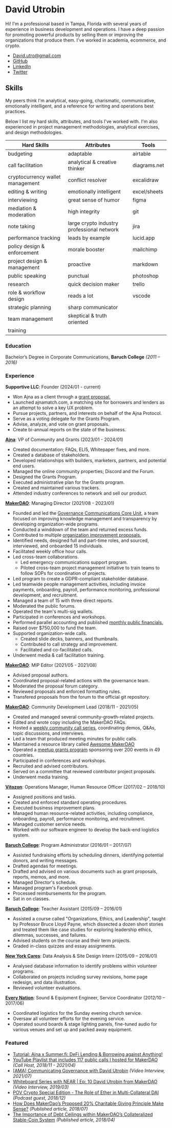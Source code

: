# David Utrobin

Hi! I'm a professional based in Tampa, Florida with several years of experience in business development and operations. I have a deep passion for promoting powerful products by selling them or improving the organizations that produce them. I've worked in academia, ecommerce, and crypto.

- David.utro@gmail.com
- [GitHub](https://github.com/Davidutro)
- [LinkedIn](https://www.linkedin.com/in/davidutrobin7777)
- [Twitter](https://twitter.com/davidutro)

## Skills

My peers think I'm analytical, easy-going, charismatic, communicative, emotionally intelligent, and a reference for writing and operations best practices.

Below I list my hard skills, attributes, and tools I've worked with. I'm also experienced in project management methodologies, analytical exercises, and design methodologies.

| **Hard Skills** | **Attributes** | **Tools** |
|---|---|---|
| budgeting | adaptable | airtable |
| call facilitation | analytical & creative thinker | diagrams.net |
| cryptocurrency wallet management | conflict resolver | excalidraw |
| editing & writing | emotionally intelligent | excel/sheets |
| interviewing | great sense of humor | figma |
| mediation & moderation | high integrity | git |
| note taking | large crypto industry professional network | jira |
| performance tracking | leads by example | lucid.app |
| policy design & enforcement | morale booster | mailchimp |
| project design & management | proactive | markdown |
| public speaking | punctual | photoshop |
| research | quick decision maker | trello |
| role & workflow design | reads a lot | vscode |
| strategic planning | sharp communicator |  |
| team management | skeptical & truth oriented |  |
| training |  |  |

### Education

Bachelor’s Degree in Corporate Communications, **Baruch College** _(2011 – 2016)_

### Experience

**Supportive LLC**: Founder (2024/01 - current)

- Won Ajna as a client through a [grant proposal.](https://forum.ajna.finance/t/community-business-development-and-grants-support-proposal/110/1)
- Launched ajnamatch.com, a matching site for borrowers and lenders as an attempt to solve a key UX problem.
- Pursue projects, partners, and interests on behalf of the Ajna Protocol.
- Serve as a voting delegate for the Grants Program.
- Advise, analyze, and vote on grant proposals.
- Create bi-annual reports on the state of the business.

**[Ajna](https://ajna.finance/)**: VP of Community and Grants (2023/01 - 2024/01)

- Created documentation; FAQs, ELI5, Whitepaper fixes, and more.
- Created a database of stakeholders.
- Developed relationships with builders, marketers, partners, and potential end users.
- Managed the online community properties; Discord and the Forum.
- Designed the Grants Program.
- Executed administrative plan for the Grants program.
- Created and maintained various trackers.
- Attended industry conferences to network and sell our product.

**[MakerDAO](https://makerdao.com/)**: Managing Director (2021/08 - 2023/01)

- Founded and led the [Governance Communications Core Unit](https://mips.makerdao.com/mips/details/MIP39c2SP30), a team focused on improving knowledge management and transparency by developing organization-wide programs.
- Conducted a winddown of the team and returned excess funds.
- Contributed to multiple [organization improvement proposals.](https://mips.makerdao.com/mips/list?search=davidutro&orderDirection=ASC&hideParents=false&)
- Identified needs, designed full and part-time roles, and sourced, interviewed, and onboarded 15 individuals.
- Facilitated weekly office hour calls.
- Led cross-team collaborations.
  - Led emergency communications support program.
  - Piloted cross-team project management initiative to train teams to follow SOPs for coordination of projects.
- Led program to create a GDPR-compliant stakeholder database.
- Led teamwide people management activities, including invoice payments, onboarding, payroll, performance monitoring, professional development, and recruitment.
- Managed a team of 15 with three direct reports.
- Moderated the public forums.
- Operated the team's multi-sig wallets.
- Participated in conferences and workshops.
- Performed parallel accounting and published [monthly public financials.](https://github.com/MakerDAO-Governance-Communications-CU/transparency-reporting)
- Raised over $750,000 to fund the team.
- Supported organization-wide calls.
  - Created slide decks, banners, and thumbnails.
  - Contributed to call strategy and improvement.
  - Facilitated and co-facilitated calls.
- Underwent media & call facilitation training.

**[MakerDAO](https://makerdao.com/)**: MIP Editor (2021/05 - 2021/08)

- Advised proposal authors.
- Coordinated proposal-related actions with the governance team.
- Moderated the proposal forum category.
- Reviewed proposals and enforced formatting rules.
- Transfered proposals from the forum to the official git repository.

**[MakerDAO](https://makerdao.com/)**: Community Development Lead (2018/11 - 2021/05)

- Created and managed several community-growth-related projects.
- Edited and wrote copy including the MakerDAO FAQs.
- Hosted a [weekly community call series](https://www.youtube.com/watch?v=S3NTRcu1sXw&list=PLLzkWCj8ywWP1NPbyf69PUUCus_KsG7FI), coordinating demos, Q&As, topic discussions, and interviews.
- Led a team that produced meeting minutes for public calls.
- Maintained a resource library called [Awesome MakerDAO](https://github.com/makerdao/awesome-makerdao)
- Operated a [meetup grants program](https://blog.makerdao.com/the-maker-foundation-meetup-grants-program-comes-to-an-end/) sponsoring over 200 events in 49 countries.
- Participated in conferences and workshops.
- Recruited and advised contributors.
- Served on a committee that reviewed contributor project proposals.
- Underwent media training.

**[Vitozon](https://www.sellerratings.com/amazon/usa/vitozon)**: Operations Manager, Human Resource Officer (2017/02 – 2018/10)

- Assigned positions and tasks.
- Created and enforced standard operating procedures.
- Executed business improvement plans.
- Managed human resource-related activities, including compliance, onboarding, payroll, performance monitoring, and recruitment.
- Managed customer service needs.
- Worked with our software engineer to develop the back-end logistics system.

**[Baruch College](https://www.baruch.cuny.edu/)**: Program Administrator (2016/01 – 2017/07)

- Assisted fundraising efforts by scheduling dinners, identifying potential donors, and writing messages.
- Drafted agendas for meetings.
- Drafted and advised on various documents such as grant proposals, reports, memos, and more.
- Managed Director's schedule.
- Managed program's Facebook group.
- Processed reimbursements for the program.
- Sat in on classes.

**[Baruch College](https://www.baruch.cuny.edu/)**: Teacher Assistant (2015/09 – 2016/01)

- Assisted a course called "Organizations, Ethics, and Leadership", taught by Professor Bruce Lloyd Payne, which dissected a dozen short stories and treated them like case studies for exploring leadership ethics, dilemmas, successes, and failures.
- Advised students on the course and their term projects.
- Graded in-class quizzes and essay assignments.

**[New York Cares](https://www.newyorkcares.org/)**: Data Analysis & Site Design Intern (2015/09 – 2016/01)

- Analysed database information to identify problems within volunteer programs.
- Collaborated on projects including survey revisions, home page redesign, and data illustration.
- Reviewed volunteer evaluations.

**[Every Nation](https://www.everynation.org/)**: Sound & Equipment Engineer, Service Coordinator (2012/10 – 2017/06)

- Coordinated logistics for the Sunday evening church service.
- Oversaw all volunteer efforts for the evening service.
- Operated sound boards & stage lighting panels, fine-tuned audio for various
venues and set up and packed away equipment.

### Featured

- [Tutorial: Ajna x Summer.fi: DeFi Lending & Borrowing against Anything!](https://www.youtube.com/watch?v=2WtWinp-9eA)
- [YouTube Playlist that includes 117 public calls I hosted for MakerDAO](https://www.youtube.com/playlist?list=PLLzkWCj8ywWP1NPbyf69PUUCus_KsG7FI) _(Call Host, 2018/11 - 2021/04)_
- [[AMA] Communicating Governance with David Utrobin](https://youtu.be/voLdWJ9fMhA) _(Video Interview, 2021/07)_
- [Whiteboard Series with NEAR | Ep: 10 David Utrobin from MakerDAO](https://youtu.be/lhPdUDy1z1s) _(Video Interview, 2019/03)_
- [POV Crypto Special Edition - The Role of Ether in Multi-Collateral DAI](https://anchor.fm/pov-crypto-podcast/episodes/POV-Crypto-Special-Edition---The-Role-of-Ether-in-Multi-Collateral-DAI-e1sfpkm/a-a92qcsr) _(Podcast guest, 2018/12)_
- [How Does MakerDao’s Proposed 20% Charitable Giving Principle Make Sense?](https://medium.com/@davidutrobin/how-does-makerdaos-20-charitable-giving-principle-make-sense-79ded5455e41) _(Published article, 2018/07)_
- [The Importance of Debt Ceilings within MakerDAO’s Collateralized Stable-Coin System](https://medium.com/@davidutrobin/the-importance-of-debt-ceilings-within-the-makerdao-collateralized-stable-coin-system-2a57f0688b50) _(Published article, 2018/04)_
